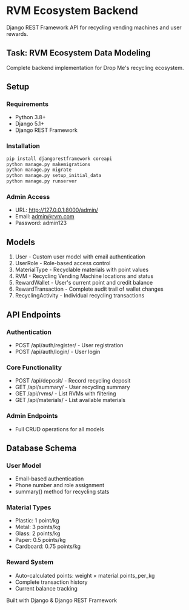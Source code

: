 # RVM Ecosystem Backend

Django REST Framework API for recycling vending machines and user rewards.

## Task: RVM Ecosystem Data Modeling

Complete backend implementation for Drop Me's recycling ecosystem.

## Setup

### Requirements
- Python 3.8+
- Django 5.1+
- Django REST Framework

### Installation
```bash
pip install djangorestframework coreapi
python manage.py makemigrations
python manage.py migrate
python manage.py setup_initial_data
python manage.py runserver
```

### Admin Access
- URL: http://127.0.0.1:8000/admin/
- Email: admin@rvm.com
- Password: admin123

## Models

1. User - Custom user model with email authentication
2. UserRole - Role-based access control
3. MaterialType - Recyclable materials with point values
4. RVM - Recycling Vending Machine locations and status
5. RewardWallet - User's current point and credit balance
6. RewardTransaction - Complete audit trail of wallet changes
7. RecyclingActivity - Individual recycling transactions

## API Endpoints

### Authentication
- POST /api/auth/register/ - User registration
- POST /api/auth/login/ - User login

### Core Functionality
- POST /api/deposit/ - Record recycling deposit
- GET /api/summary/ - User recycling summary
- GET /api/rvms/ - List RVMs with filtering
- GET /api/materials/ - List available materials

### Admin Endpoints
- Full CRUD operations for all models

## Database Schema

### User Model
- Email-based authentication
- Phone number and role assignment
- summary() method for recycling stats

### Material Types
- Plastic: 1 point/kg
- Metal: 3 points/kg  
- Glass: 2 points/kg
- Paper: 0.5 points/kg
- Cardboard: 0.75 points/kg

### Reward System
- Auto-calculated points: weight × material.points_per_kg
- Complete transaction history
- Current balance tracking


Built with Django & Django REST Framework 